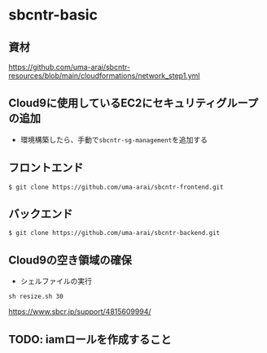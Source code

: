 # sbcntr-basic

## 資材
https://github.com/uma-arai/sbcntr-resources/blob/main/cloudformations/network_step1.yml

## Cloud9に使用しているEC2にセキュリティグループの追加
- 環境構築したら、手動で`sbcntr-sg-management`を追加する

## フロントエンド
```
$ git clone https://github.com/uma-arai/sbcntr-frontend.git
```
## バックエンド
```
$ git clone https://github.com/uma-arai/sbcntr-backend.git
```
## Cloud9の空き領域の確保
- シェルファイルの実行
```
sh resize.sh 30
```
https://www.sbcr.jp/support/4815609994/

## TODO: iamロールを作成すること
